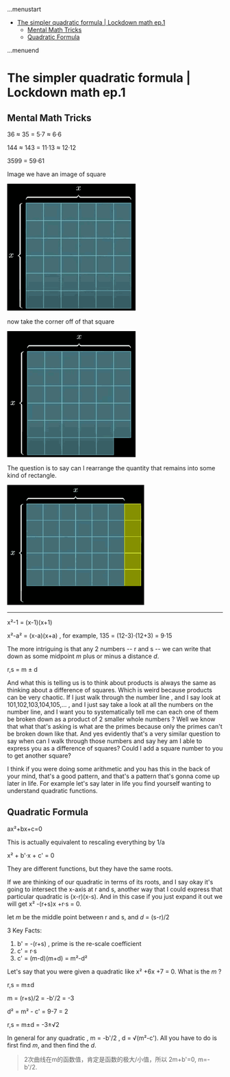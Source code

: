 ...menustart

- [The simpler quadratic formula | Lockdown math ep.1](#07ce9c8defcca1a8cf2f97556ea53127)
    - [Mental Math Tricks](#c236129fe028b8f8a5fafd195a9426c5)
    - [Quadratic Formula](#2e0557fe7fcb444a6bdded79c3f233ed)

...menuend


<h2 id="07ce9c8defcca1a8cf2f97556ea53127"></h2>


# The simpler quadratic formula | Lockdown math ep.1

<h2 id="c236129fe028b8f8a5fafd195a9426c5"></h2>


## Mental Math Tricks 

36 ≈ 35 = 5·7 ≈ 6·6

144 ≈ 143 = 11·13 ≈ 12·12

3599 = 59·61

Image we have an image of square

![](../imgs/3b1b_quad_01.png)

now take the corner off of that square

![](../imgs/3b1b_quad_02.png)

The question is to say can I rearrange the quantity that remains into some kind of rectangle. 

![](../imgs/3b1b_quad_03.png)

---

x²-1 = (x-1)(x+1)

x²-a² = (x-a)(x+a) , for example,  135 = (12-3)·(12+3) = 9·15

The more intriguing is that any 2 numbers -- r and s -- we can write that down as some midpoint *m* plus or minus a distance *d*. 

r,s = m ± d 

And what this is telling us is to think about products is always the same as thinking about a difference of squares. Which is weird because products can be very chaotic. If I just walk through the number line , and I say look at 101,102,103,104,105,... ,  and I just say take a look at all the numbers on the number line, and I want you to systematically tell me can each one of them be broken down as a product of 2 smaller whole numbers ? Well we know that what that's asking is what are the primes because only the primes can't be broken down like that.  And yes evidently that's a very similar question to say when can I walk through those numbers and say hey am I able to express you as a difference of squares? Could I add a square number to you to get another square? 

I think if you were doing some arithmetic and you has this in the back of your mind, that's a good pattern, and that's a pattern that's gonna come up later in life. For example let's say later in life you find yourself wanting to understand quadratic functions.


<h2 id="2e0557fe7fcb444a6bdded79c3f233ed"></h2>


## Quadratic Formula

ax²+bx+c=0

This is actually equivalent to rescaling everything by 1/a

x² + b'·x + c' = 0

They are different functions, but they have the same roots. 

If we are thinking of our quadratic in terms of its roots, and I say okay it's going to intersect the x-axis at r and s, another way that I could express that particular quadratic is (x-r)(x-s). And in this case if you just expand it out we will get x² -(r+s)x +r·s = 0.

let *m* be the middle point between r and s, and *d* = (s-r)/2

3 Key Facts:

1. b' = -(r+s) , prime is the re-scale coefficient
2. c' = r·s
3. c' = (m-d)(m+d) = m²-d²


Let's say that you were given a quadratic like x² +6x +7 = 0. What is the *m* ?

r,s = m±d

m = (r+s)/2 = -b'/2 = -3

d² = m² - c' = 9-7 = 2

r,s = m±d = -3±√2

In general for any quadratic , m = -b'/2 , d = √(m²-c'). All you have to do is first find *m*, and then find the *d*.

> 2次曲线在m的函数值，肯定是函数的极大/小值，所以 2m+b'=0, m=-b'/2.


